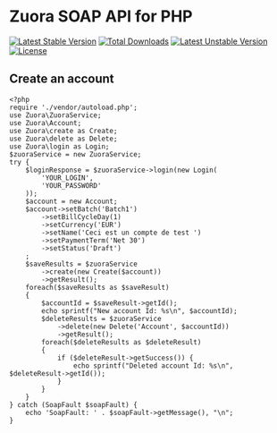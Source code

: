 # Zuora SOAP API for PHP

[![Latest Stable Version](https://poser.pugx.org/olivierbarbier/zuora-soap-api/v/stable)](https://packagist.org/packages/olivierbarbier/zuora-soap-api) [![Total Downloads](https://poser.pugx.org/olivierbarbier/zuora-soap-api/downloads)](https://packagist.org/packages/olivierbarbier/zuora-soap-api) [![Latest Unstable Version](https://poser.pugx.org/olivierbarbier/zuora-soap-api/v/unstable)](https://packagist.org/packages/olivierbarbier/zuora-soap-api) [![License](https://poser.pugx.org/olivierbarbier/zuora-soap-api/license)](https://packagist.org/packages/olivierbarbier/zuora-soap-api)


## Create an account

```
<?php
require './vendor/autoload.php';
use Zuora\ZuoraService;
use Zuora\Account;
use Zuora\create as Create;
use Zuora\delete as Delete;
use Zuora\login as Login;
$zuoraService = new ZuoraService;
try {
	$loginResponse = $zuoraService->login(new Login(
		'YOUR_LOGIN', 
		'YOUR_PASSWORD'
	));
	$account = new Account;
	$account->setBatch('Batch1')
		->setBillCycleDay(1)
		->setCurrency('EUR')
		->setName('Ceci est un compte de test ')
		->setPaymentTerm('Net 30')
		->setStatus('Draft')
	;
	$saveResults = $zuoraService
		->create(new Create($account))
		->getResult();
	foreach($saveResults as $saveResult)
	{
		$accountId = $saveResult->getId();
		echo sprintf("New account Id: %s\n", $accountId);
		$deleteResults = $zuoraService
			->delete(new Delete('Account', $accountId))
			->getResult();
		foreach($deleteResults as $deleteResult)
		{
			if ($deleteResult->getSuccess()) {
				echo sprintf("Deleted account Id: %s\n", $deleteResult->getId());
			}
		}
	}
} catch (SoapFault $soapFault) {
	echo 'SoapFault: ' . $soapFault->getMessage(), "\n";
}
```
